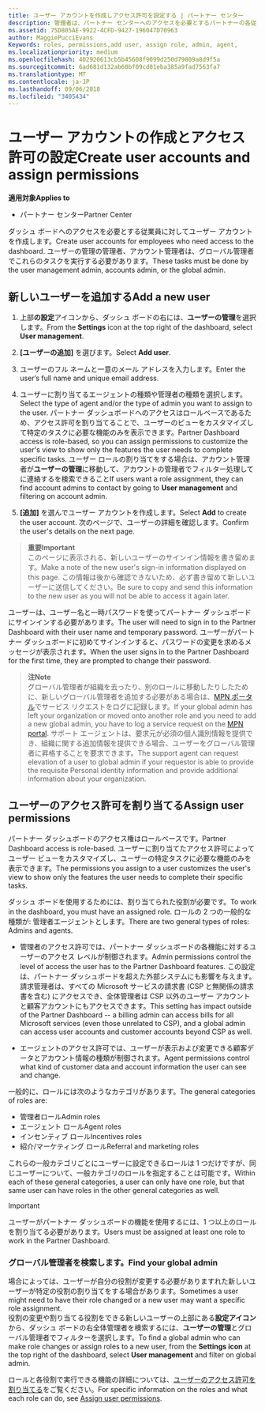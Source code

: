 ```yaml
---
title: ユーザー アカウントを作成しアクセス許可を設定する | パートナー センター
description: 管理者は、パートナー センターへのアクセスを必要とするパートナーの各従業員に対してユーザー アカウントを作成します。
ms.assetid: 75D805AE-9922-4CFD-9427-196047D70963
author: MaggiePucciEvans
Keywords: roles, permissions,add user, assign role, admin, agent,
ms.localizationpriority: medium
ms.openlocfilehash: 402920613cb5b45608f9099d250d79809a8d9f5a
ms.sourcegitcommit: 6ad681d132ab60bf09cd01eba385a9fad7563fa7
ms.translationtype: MT
ms.contentlocale: ja-JP
ms.lasthandoff: 09/06/2018
ms.locfileid: "3405434"
---
```

# <a name="create-user-accounts-and-assign-permissions"></a><span data-ttu-id="e3d77-103">ユーザー アカウントの作成とアクセス許可の設定</span><span class="sxs-lookup"><span data-stu-id="e3d77-103">Create user accounts and assign permissions</span></span>

**<span data-ttu-id="e3d77-104">適用対象</span><span class="sxs-lookup"><span data-stu-id="e3d77-104">Applies to</span></span>**

-  <span data-ttu-id="e3d77-105">パートナー センター</span><span class="sxs-lookup"><span data-stu-id="e3d77-105">Partner Center</span></span>

<span data-ttu-id="e3d77-106">ダッシュ ボードへのアクセスを必要とする従業員に対してユーザー アカウントを作成します。</span><span class="sxs-lookup"><span data-stu-id="e3d77-106">Create user accounts for employees who need access to the dashboard.</span></span> <span data-ttu-id="e3d77-107">ユーザーの管理の管理者、アカウント管理者は、グローバル管理者でこれらのタスクを実行する必要があります。</span><span class="sxs-lookup"><span data-stu-id="e3d77-107">These tasks must be done by the user management admin, accounts admin, or the global admin.</span></span> 


## <a name="add-a-new-user"></a><span data-ttu-id="e3d77-108">新しいユーザーを追加する</span><span class="sxs-lookup"><span data-stu-id="e3d77-108">Add a new user</span></span>

1. <span data-ttu-id="e3d77-109">上部**の設定**アイコンから、ダッシュ ボードの右には、**ユーザーの管理**を選択します。</span><span class="sxs-lookup"><span data-stu-id="e3d77-109">From the **Settings** icon at the top right of the dashboard, select **User management**.</span></span>

2.  <span data-ttu-id="e3d77-110">**[ユーザーの追加]** を選びます。</span><span class="sxs-lookup"><span data-stu-id="e3d77-110">Select **Add user**.</span></span>

3.  <span data-ttu-id="e3d77-111">ユーザーのフル ネームと一意のメール アドレスを入力します。</span><span class="sxs-lookup"><span data-stu-id="e3d77-111">Enter the user’s full name and unique email address.</span></span>

4.  <span data-ttu-id="e3d77-112">ユーザーに割り当てるエージェントの種類や管理者の種類を選択します。</span><span class="sxs-lookup"><span data-stu-id="e3d77-112">Select the type of agent and/or the type of admin you want to assign to the user.</span></span> <span data-ttu-id="e3d77-113">パートナー ダッシュボードへのアクセスはロールベースであるため、アクセス許可を割り当てることで、ユーザーのビューをカスタマイズして特定のタスクに必要な機能のみを表示できます。</span><span class="sxs-lookup"><span data-stu-id="e3d77-113">Partner Dashboard access is role-based, so you can assign permissions to customize the user's view to show only the features the user needs to complete specific tasks.</span></span>  <span data-ttu-id="e3d77-114">ユーザー ロールの割り当てをする場合は、アカウント管理者が**ユーザーの管理**に移動して、アカウントの管理者でフィルター処理してに連絡するを検索できること</span><span class="sxs-lookup"><span data-stu-id="e3d77-114">If users want a role assignment, they can find account admins to contact by going to **User management** and filtering on account admin.</span></span>

5.  <span data-ttu-id="e3d77-115">**[追加]** を選んでユーザー アカウントを作成します。</span><span class="sxs-lookup"><span data-stu-id="e3d77-115">Select **Add** to create the user account.</span></span> <span data-ttu-id="e3d77-116">次のページで、ユーザーの詳細を確認します。</span><span class="sxs-lookup"><span data-stu-id="e3d77-116">Confirm the user's details on the next page.</span></span>

>**<span data-ttu-id="e3d77-117">重要</span><span class="sxs-lookup"><span data-stu-id="e3d77-117">Important</span></span>**<br>
<span data-ttu-id="e3d77-118">このページに表示される、新しいユーザーのサインイン情報を書き留めます。</span><span class="sxs-lookup"><span data-stu-id="e3d77-118">Make a note of the new user's sign-in information displayed on this page.</span></span> <span data-ttu-id="e3d77-119">この情報は後から確認できないため、必ず書き留めて新しいユーザーに送信してください。</span><span class="sxs-lookup"><span data-stu-id="e3d77-119">Be sure to copy and send this information to the new user as you will not be able to access it again later.</span></span> 

<span data-ttu-id="e3d77-120">ユーザーは、ユーザー名と一時パスワードを使ってパートナー ダッシュボードにサインインする必要があります。</span><span class="sxs-lookup"><span data-stu-id="e3d77-120">The user will need to sign in to the Partner Dashboard with their user name and temporary password.</span></span> <span data-ttu-id="e3d77-121">ユーザーがパートナー ダッシュボードに初めてサインインすると、パスワードの変更を求めるメッセージが表示されます。</span><span class="sxs-lookup"><span data-stu-id="e3d77-121">When the user signs in to the Partner Dashboard for the first time, they are prompted to change their password.</span></span> 

>**<span data-ttu-id="e3d77-122">注</span><span class="sxs-lookup"><span data-stu-id="e3d77-122">Note</span></span>**<br> <span data-ttu-id="e3d77-123">グローバル管理者が組織を去ったり、別のロールに移動したりしたために、新しいグローバル管理者を追加する必要がある場合は、[MPN ポータル](https://partner.microsoft.com/support)でサービス リクエストをログに記録します。</span><span class="sxs-lookup"><span data-stu-id="e3d77-123">If your global admin has left your organization or moved onto another role and you need to add a new global admin, you have to log a service request on the [MPN portal](https://partner.microsoft.com/support).</span></span> <span data-ttu-id="e3d77-124">サポート エージェントは、要求元が必須の個人識別情報を提供でき、組織に関する追加情報を提供できる場合、ユーザーをグローバル管理者に昇格することを要求できます。</span><span class="sxs-lookup"><span data-stu-id="e3d77-124">The support agent can request elevation of a user to global admin if your requestor is able to provide the requisite Personal identity information and provide additional information about your organization.</span></span>

## <a name="assign-user-permissions"></a><span data-ttu-id="e3d77-125">ユーザーのアクセス許可を割り当てる</span><span class="sxs-lookup"><span data-stu-id="e3d77-125">Assign user permissions</span></span>

<span data-ttu-id="e3d77-126">パートナー ダッシュボードのアクセス権はロールベースです。</span><span class="sxs-lookup"><span data-stu-id="e3d77-126">Partner Dashboard access is role-based.</span></span> <span data-ttu-id="e3d77-127">ユーザーに割り当てたアクセス許可によってユーザー ビューをカスタマイズし、ユーザーの特定タスクに必要な機能のみを表示できます。</span><span class="sxs-lookup"><span data-stu-id="e3d77-127">The permissions you assign to a user customizes the user's view to show only the features the user needs to complete their specific tasks.</span></span> 

<span data-ttu-id="e3d77-128">ダッシュ ボードを使用するためには、割り当てられた役割が必要です。</span><span class="sxs-lookup"><span data-stu-id="e3d77-128">To work in the dashboard, you must have an assigned role.</span></span>  <span data-ttu-id="e3d77-129">ロールの 2 つの一般的な種類が: 管理者エージェントとします。</span><span class="sxs-lookup"><span data-stu-id="e3d77-129">There are two general types of roles: Admins and agents.</span></span>

- <span data-ttu-id="e3d77-130">管理者のアクセス許可では、パートナー ダッシュボードの各機能に対するユーザーのアクセス レベルが制御されます。</span><span class="sxs-lookup"><span data-stu-id="e3d77-130">Admin permissions control the level of access the user has to the Partner Dashboard features.</span></span> <span data-ttu-id="e3d77-131">この設定は、パートナー ダッシュボードを超えた外部システムにも影響を与えます。請求管理者は、すべての Microsoft サービスの請求書 (CSP と無関係の請求書を含む) にアクセスでき、全体管理者は CSP 以外のユーザー アカウントと顧客アカウントにもアクセスできます。</span><span class="sxs-lookup"><span data-stu-id="e3d77-131">This setting has impact outside of the Partner Dashboard -- a billing admin can access bills for all Microsoft services (even those unrelated to CSP), and a global admin can access user accounts and customer accounts beyond CSP as well.</span></span>

- <span data-ttu-id="e3d77-132">エージェントのアクセス許可では、ユーザーが表示および変更できる顧客データとアカウント情報の種類が制御されます。</span><span class="sxs-lookup"><span data-stu-id="e3d77-132">Agent permissions control what kind of customer data and account information the user can see and change.</span></span>
    
<span data-ttu-id="e3d77-133">一般的に、ロールには次のようなカテゴリがあります。</span><span class="sxs-lookup"><span data-stu-id="e3d77-133">The general categories of roles are:</span></span> 
- <span data-ttu-id="e3d77-134">管理者ロール</span><span class="sxs-lookup"><span data-stu-id="e3d77-134">Admin roles</span></span>
- <span data-ttu-id="e3d77-135">エージェント ロール</span><span class="sxs-lookup"><span data-stu-id="e3d77-135">Agent roles</span></span>
- <span data-ttu-id="e3d77-136">インセンティブ ロール</span><span class="sxs-lookup"><span data-stu-id="e3d77-136">Incentives roles</span></span>
- <span data-ttu-id="e3d77-137">紹介/マーケティング ロール</span><span class="sxs-lookup"><span data-stu-id="e3d77-137">Referral and marketing roles</span></span>


<span data-ttu-id="e3d77-138">これらの一般カテゴリごとにユーザーに設定できるロールは 1 つだけですが、同じユーザーについて、一般カテゴリのロールを指定することは可能です。</span><span class="sxs-lookup"><span data-stu-id="e3d77-138">Within each of these general categories, a user can only have one role, but that same user can have roles in the other general categories as well.</span></span> 

>[!Important]
><span data-ttu-id="e3d77-139">ユーザーがパートナー ダッシュボードの機能を使用するには、1 つ以上のロールを割り当てる必要があります。</span><span class="sxs-lookup"><span data-stu-id="e3d77-139">Users must be assigned at least one role to work in the Partner Dashboard.</span></span>


### <a name="find-your-global-admin"></a><span data-ttu-id="e3d77-140">グローバル管理者を検索します。</span><span class="sxs-lookup"><span data-stu-id="e3d77-140">Find your global admin</span></span>

<span data-ttu-id="e3d77-141">場合によっては、ユーザーが自分の役割が変更する必要がありますれた新しいユーザーが特定の役割の割り当てをする場合があります。</span><span class="sxs-lookup"><span data-stu-id="e3d77-141">Sometimes a user might need to have their role changed or a new user may want a specific role assignment.</span></span>  
<span data-ttu-id="e3d77-142">役割の変更や割り当てる役割をできる新しいユーザーの上部にある**設定アイコン**から、ダッシュ ボードの右全体管理者を検索するには、**ユーザーの管理**とグローバル管理者でフィルターを選択します。</span><span class="sxs-lookup"><span data-stu-id="e3d77-142">To find a global admin who can make role changes or assign roles to a new user, from the **Settings icon** at the top right of the dashboard, select **User management** and filter on global admin.</span></span> 

<span data-ttu-id="e3d77-143">ロールと各役割で実行できる機能の詳細については、[ユーザーのアクセス許可を割り当てる](permissions-overview.md)をご覧ください。</span><span class="sxs-lookup"><span data-stu-id="e3d77-143">For specific information on the roles and what each role can do, see [Assign user permissions](permissions-overview.md).</span></span>





